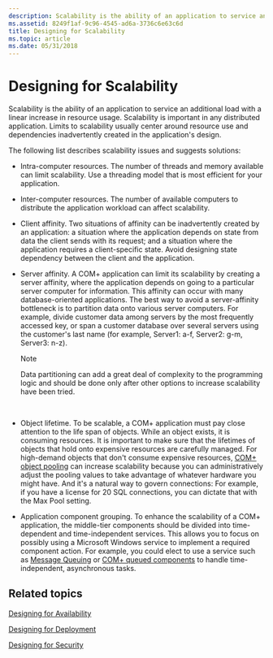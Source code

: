 ```yaml
---
description: Scalability is the ability of an application to service an additional load with a linear increase in resource usage.
ms.assetid: 8249f1af-9c96-4545-ad6a-3736c6e63c6d
title: Designing for Scalability
ms.topic: article
ms.date: 05/31/2018
---
```


# Designing for Scalability

Scalability is the ability of an application to service an additional load with a linear increase in resource usage. Scalability is important in any distributed application. Limits to scalability usually center around resource use and dependencies inadvertently created in the application's design.

The following list describes scalability issues and suggests solutions:

-   Intra-computer resources. The number of threads and memory available can limit scalability. Use a threading model that is most efficient for your application.
-   Inter-computer resources. The number of available computers to distribute the application workload can affect scalability.
-   Client affinity. Two situations of affinity can be inadvertently created by an application: a situation where the application depends on state from data the client sends with its request; and a situation where the application requires a client-specific state. Avoid designing state dependency between the client and the application.
-   Server affinity. A COM+ application can limit its scalability by creating a server affinity, where the application depends on going to a particular server computer for information. This affinity can occur with many database-oriented applications. The best way to avoid a server-affinity bottleneck is to partition data onto various server computers. For example, divide customer data among servers by the most frequently accessed key, or span a customer database over several servers using the customer's last name (for example, Server1: a-f, Server2: g-m, Server3: n-z).
    > [!Note]  
    > Data partitioning can add a great deal of complexity to the programming logic and should be done only after other options to increase scalability have been tried.

     

-   Object lifetime. To be scalable, a COM+ application must pay close attention to the life span of objects. While an object exists, it is consuming resources. It is important to make sure that the lifetimes of objects that hold onto expensive resources are carefully managed. For high-demand objects that don't consume expensive resources, [COM+ object pooling](com--object-pooling.md) can increase scalability because you can administratively adjust the pooling values to take advantage of whatever hardware you might have. And it's a natural way to govern connections: For example, if you have a license for 20 SQL connections, you can dictate that with the Max Pool setting.
-   Application component grouping. To enhance the scalability of a COM+ application, the middle-tier components should be divided into time-dependent and time-independent services. This allows you to focus on possibly using a Microsoft Windows service to implement a required component action. For example, you could elect to use a service such as [Message Queuing](/previous-versions/windows/desktop/legacy/ms711472(v=vs.85)) or [COM+ queued components](com--queued-components.md) to handle time-independent, asynchronous tasks.

## Related topics

<dl> <dt>

[Designing for Availability](designing-for-availability.md)
</dt> <dt>

[Designing for Deployment](designing-for-deployment.md)
</dt> <dt>

[Designing for Security](designing-for-security.md)
</dt> </dl>

 

 



